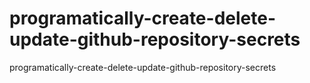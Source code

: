 # programatically-create-delete-update-github-repository-secrets
programatically-create-delete-update-github-repository-secrets

